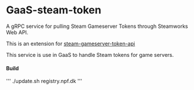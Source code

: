 # GaaS-steam-token

A gRPC service for pulling Steam Gameserver Tokens through Steamworks Web API.

This is an extension for [steam-gameserver-token-api]

This service is use in GaaS to handle Steam tokens for game servers.

#### Build

'''
./update.sh registry.npf.dk
'''


[steam-gameserver-token-api]: https://github.com/npflan/steam-gameserver-token-api
